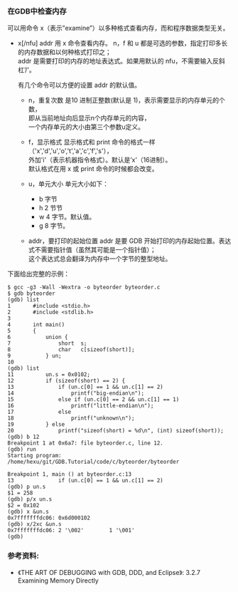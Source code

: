 ### 在GDB中检查内存

可以用命令 x（表示”examine”）以多种格式查看内存，而和程序数据类型无关。
- x[/nfu] addr
    用 x 命令查看内存。
    n，f 和 u 都是可选的参数，指定打印多长的内存数据和以何种格式打印之；  
    addr 是需要打印的内存的地址表达式。如果用默认的 nfu，不需要输入反斜杠’/'。

    有几个命令可以方便的设置 addr 的默认值。

    + n，重复次数
        是10 进制正整数(默认是 1)，表示需要显示的内存单元的个数，  
        即从当前地址向后显示n个内存单元的内容，  
        一个内存单元的大小由第三个参数u定义。
    + f，显示格式
        显示格式和 print 命令的格式一样（'x','d','u','o','t','a','c','f','s'），  
        外加'i'（表示机器指令格式）。默认是’x'（16进制）。  
        默认格式在用 x 或 print 命令的时候都会改变。
    + u，单元大小
        单元大小如下：
        - b 字节
        - h 2 节节
        - w 4 字节。默认值。
        - g 8 字节。

    + addr，要打印的起始位置
        addr 是要 GDB 开始打印的内存起始位置。表达式不需要指针值（虽然其可能是一个指针值）；  
        这个表达式总会翻译为内存中一个字节的整型地址。

下面给出完整的示例：
```
$ gcc -g3 -Wall -Wextra -o byteorder byteorder.c
$ gdb byteorder
(gdb) list
1       #include <stdio.h>
2       #include <stdlib.h>
3
4       int main()
5       {
6           union {
7               short  s;
8               char   c[sizeof(short)];
9           } un;
10
(gdb) list
11          un.s = 0x0102;
12          if (sizeof(short) == 2) {
13              if (un.c[0] == 1 && un.c[1] == 2)
14                  printf("big-endian\n");
15              else if (un.c[0] == 2 && un.c[1] == 1)
16                  printf("little-endian\n");
17              else
18                  printf("unknown\n");
19          } else
20              printf("sizeof(short) = %d\n", (int) sizeof(short));
(gdb) b 12
Breakpoint 1 at 0x6a7: file byteorder.c, line 12.
(gdb) run
Starting program: /home/hexu/git/GDB.Tutorial/code/c/byteorder/byteorder

Breakpoint 1, main () at byteorder.c:13
13              if (un.c[0] == 1 && un.c[1] == 2)
(gdb) p un.s
$1 = 258
(gdb) p/x un.s
$2 = 0x102
(gdb) x &un.s
0x7fffffffdc06: 0x6d000102
(gdb) x/2xc &un.s
0x7fffffffdc06: 2 '\002'        1 '\001'
(gdb)
```

### 参考资料:
- 《THE ART OF DEBUGGING with GDB, DDD, and Eclipse》: 3.2.7 Examining Memory Directly
